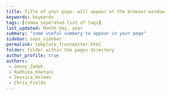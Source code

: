 ```yaml
---
title: Title of your page- will appear at the browser window 
keywords: keywords 
tags: [comma seperated list of tags]
last_updated: Month day, year
summary: "some useful summary to appear in your page"
sidebar: sops_sidebar
permalink: template_frontmatter.html  
folder: folder within the pages directory
author_profile: true
authors:
 - Jenny_Zadeh
 - Radhika_Khetani
 - Jessica_Holmes
 - Chris_Fields
---
```

